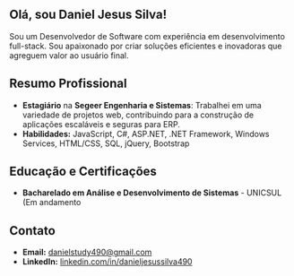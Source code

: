 ## Olá, sou Daniel Jesus Silva!

Sou um Desenvolvedor de Software com experiência em desenvolvimento full-stack. Sou apaixonado por criar soluções eficientes e inovadoras que agreguem valor ao usuário final.

## Resumo Profissional

- **Estagiário** na **Segeer Engenharia e Sistemas**: Trabalhei em uma variedade de projetos web, contribuindo para a construção de aplicações escaláveis e seguras para ERP.
- **Habilidades:** JavaScript, C#, ASP.NET, .NET Framework, Windows Services, HTML/CSS, SQL, jQuery, Bootstrap


## Educação e Certificações

- **Bacharelado em Análise e Desenvolvimento de Sistemas** - UNICSUL (Em andamento

## Contato

- **Email:** danielstudy490@gmail.com
- **LinkedIn:** [linkedin.com/in/danieljesussilva490](https://www.linkedin.com/in/danieljesussilva490/)
